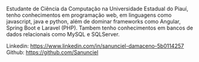Estudante de Ciência da Computação na Universidade Estadual do Piauí, tenho conhecimentos em programação web,
em linguagens como javascript, java e python, além de dominar frameworks como Angular, Spring Boot e Laravel (PHP).
Tambem tenho conhecimentos em bancos de dados relacionais como MySQL e SQLServer.

Linkedin: https://www.linkedin.com/in/sanunciel-damaceno-5b0114257
Github: https://github.com/Sanunciel
